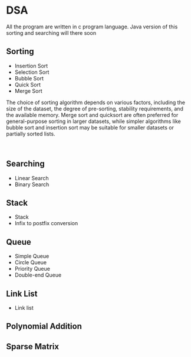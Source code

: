 # DSA

All the program are written in c program language. Java version of this sorting and searching will there soon


## Sorting 
* Insertion Sort
* Selection Sort
* Bubble Sort
* Quick Sort
* Merge Sort

<p align="center">

The choice of sorting algorithm depends on various factors, including the size of the dataset, the degree of pre-sorting, stability requirements, and the available memory. Merge sort and quicksort are often preferred for general-purpose sorting in larger datasets, while simpler algorithms like bubble sort and insertion sort may be suitable for smaller datasets or partially sorted lists.

</p>
<br>

## Searching
* Linear Search
* Binary Search

## Stack
* Stack
* Infix to postfix conversion

## Queue
* Simple Queue
* Circle Queue
* Priority Queue
* Double-end Queue

## Link List
* Link list

## Polynomial Addition

## Sparse Matrix

